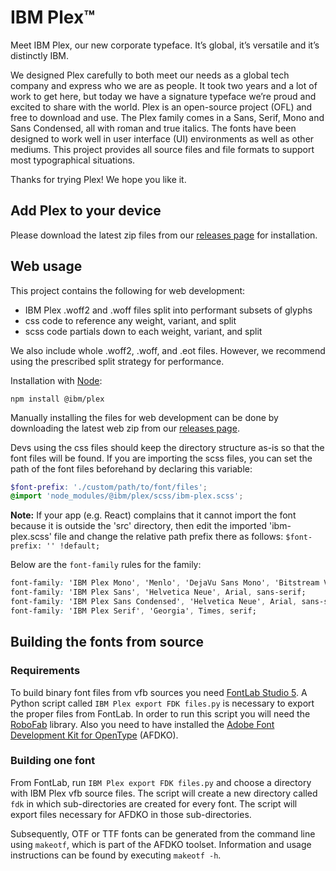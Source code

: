 # IBM Plex™

Meet IBM Plex, our new corporate typeface. It’s global, it’s versatile and it’s distinctly IBM.

We designed Plex carefully to both meet our needs as a global tech company and express who we are as people. It took two years and a lot of work to get here, but today we have a signature typeface we’re proud and excited to share with the world. Plex is an open-source project (OFL) and free to download and use. The Plex family comes in a Sans, Serif, Mono and Sans Condensed, all with roman and true italics. The fonts have been designed to work well in user interface (UI) environments as well as other mediums. This project provides all source files and file formats to support most typographical situations.

Thanks for trying Plex! We hope you like it.

## Add Plex to your device

Please download the latest zip files from our [releases page](https://github.com/IBM/plex/releases) for installation.

## Web usage

This project contains the following for web development:
- IBM Plex .woff2 and .woff files split into performant subsets of glyphs
- css code to reference any weight, variant, and split
- scss code partials down to each weight, variant, and split

We also include whole .woff2, .woff, and .eot files. However, we recommend using the prescribed split strategy for performance.

Installation with [Node](https://nodejs.org/en/):
```
npm install @ibm/plex
```

Manually installing the files for web development can be done by downloading the latest web zip from our [releases page](https://github.com/IBM/plex/releases).

Devs using the css files should keep the directory structure as-is so that the font files will be found. If you are importing the scss files, you can set the path of the font files beforehand by declaring this variable:

```scss
$font-prefix: './custom/path/to/font/files';
@import 'node_modules/@ibm/plex/scss/ibm-plex.scss';
```
**Note:**
If your app (e.g. React) complains that it cannot import the font because it is outside the 'src' directory, then edit the imported 'ibm-plex.scss' file and change the relative path prefix there as follows:
```$font-prefix: '' !default;```

Below are the `font-family` rules for the family:

```css
font-family: 'IBM Plex Mono', 'Menlo', 'DejaVu Sans Mono', 'Bitstream Vera Sans Mono', Courier, monospace;
font-family: 'IBM Plex Sans', 'Helvetica Neue', Arial, sans-serif;
font-family: 'IBM Plex Sans Condensed', 'Helvetica Neue', Arial, sans-serif;
font-family: 'IBM Plex Serif', 'Georgia', Times, serif;
```

## Building the fonts from source

### Requirements

To build binary font files from vfb sources you need [FontLab Studio 5](https://www.fontlab.com). A Python script called `IBM Plex export FDK files.py` is necessary to export the proper files from FontLab. In order to run this script you will need the [RoboFab](https://github.com/robofab-developers/robofab) library. Also you need to have installed the [Adobe Font Development Kit for OpenType](http://www.adobe.com/devnet/opentype/afdko.html) (AFDKO).

### Building one font

From FontLab, run `IBM Plex export FDK files.py` and choose a directory with IBM Plex vfb source files. The script will create a new directory called `fdk` in which sub-directories are created for every font. The script will export files necessary for AFDKO in those sub-directories.

Subsequently, OTF or TTF fonts can be generated from the command line using `makeotf`, which is part of the AFDKO toolset.
Information and usage instructions can be found by executing `makeotf -h`.
